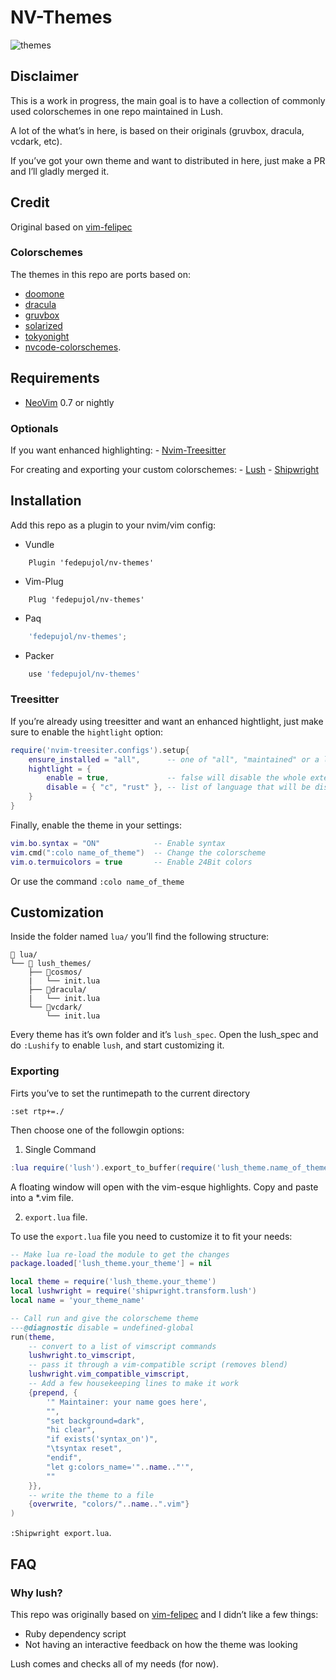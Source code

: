 # NV-Themes

![themes](https://github.com/fedepujol/nv-themes/blob/main/media/themes.jpg)

## Disclaimer

This is a work in progress, the main goal is to have a collection of
commonly used colorschemes in one repo maintained in Lush.

A lot of the what’s in here, is based on their originals (gruvbox,
dracula, vcdark, etc).

If you’ve got your own theme and want to distributed in here, just make
a PR and I’ll gladly merged it.

## Credit

Original based on [vim-felipec](https://github.com/felipec/vim-felipec)

### Colorschemes

The themes in this repo are ports based on:
- [doomone](https://github.com/romgrk/doom-one.vim)
- [dracula](https://github.com/dracula/vim)
- [gruvbox](https://github.com/morhetz/gruvbox)
- [solarized](https://github.com/altercation/solarized/tree/master/vim-colors-solarized)
- [tokyonight](https://github.com/folke/tokyonight.nvim)
- [nvcode-colorschemes](https://github.com/ChristianChiarulli/nvcode-color-schemes.vim).

## Requirements

-   [NeoVim](https://github.com/neovim/neovim) 0.7 or nightly

### Optionals

If you want enhanced highlighting: -
[Nvim-Treesitter](https://github.com/nvim-treesitter/nvim-treesitter)

For creating and exporting your custom colorschemes: -
[Lush](https://github.com/rktjmp/lush.nvim) -
[Shipwright](https://github.com/rktjmp/shipwright.nvim)

## Installation

Add this repo as a plugin to your nvim/vim config:

-   Vundle

``` vim-script
    Plugin 'fedepujol/nv-themes'
```

-   Vim-Plug

``` vim-script
    Plug 'fedepujol/nv-themes'
```

-   Paq

``` lua
    'fedepujol/nv-themes';
```

-   Packer

``` lua
    use 'fedepujol/nv-themes'
```

### Treesitter

If you’re already using treesitter and want an enhanced hightlight, just
make sure to enable the `hightlight` option:

``` lua
require('nvim-treesiter.configs').setup{
    ensure_installed = "all",      -- one of "all", "maintained" or a list
    hightlight = {
        enable = true,             -- false will disable the whole extension
        disable = { "c", "rust" }, -- list of language that will be disabled
    }
}
```

Finally, enable the theme in your settings:

``` lua
vim.bo.syntax = "ON"            -- Enable syntax
vim.cmd(":colo name_of_theme")  -- Change the colorscheme
vim.o.termuicolors = true       -- Enable 24Bit colors
```

Or use the command `:colo name_of_theme`

## Customization

Inside the folder named `lua/` you’ll find the following structure:

``` text
📁 lua/
└── 📁 lush_themes/
    ├── 📁cosmos/
    |   └── init.lua
    ├── 📁dracula/
    |   └── init.lua
    └── 📁vcdark/
        └── init.lua
```

Every theme has it’s own folder and it’s `lush_spec`. Open the lush_spec
and do `:Lushify` to enable `lush`, and start customizing it.

### Exporting

Firts you’ve to set the runtimepath to the current directory

`:set rtp+=./`

Then choose one of the followgin options:

1.  Single Command

``` lua
:lua require('lush').export_to_buffer(require('lush_theme.name_of_theme_to_export'))
```

A floating window will open with the vim-esque highlights. Copy and
paste into a \*.vim file.

2.  `export.lua` file.

To use the `export.lua` file you need to customize it to fit your needs:

``` lua
-- Make lua re-load the module to get the changes
package.loaded['lush_theme.your_theme'] = nil

local theme = require('lush_theme.your_theme')
local lushwright = require('shipwright.transform.lush')
local name = 'your_theme_name'

-- Call run and give the colorscheme theme
---@diagnostic disable = undefined-global
run(theme,
	-- convert to a list of vimscript commands
	lushwright.to_vimscript,
	-- pass it through a vim-compatible script (removes blend)
	lushwright.vim_compatible_vimscript,
	-- Add a few housekeeping lines to make it work
	{prepend, {
		'" Maintainer: your name goes here',
		"",
		"set background=dark",
		"hi clear",
		"if exists('syntax_on')",
		"\tsyntax reset",
		"endif",
		"let g:colors_name='"..name.."'",
		""
	}},
	-- write the theme to a file
	{overwrite, "colors/"..name..".vim"}
)
```

`:Shipwright export.lua`.

## FAQ

### Why lush?

This repo was originally based on
[vim-felipec](https://github.com/felipec/vim-felipec) and I didn’t like
a few things:

-   Ruby dependency script
-   Not having an interactive feedback on how the theme was looking

Lush comes and checks all of my needs (for now).
